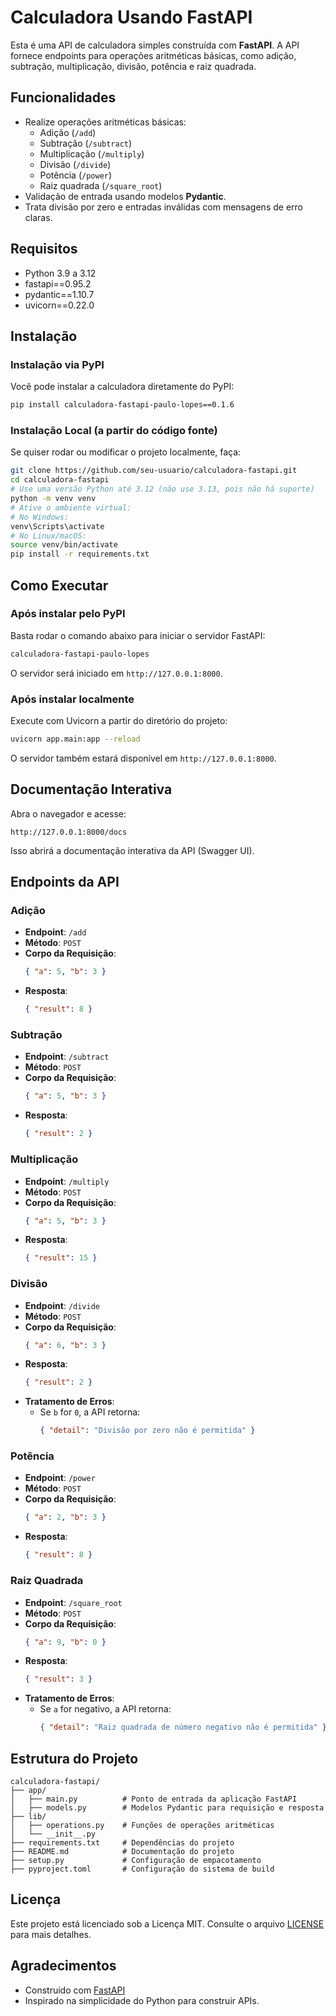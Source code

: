 # Calculadora Usando FastAPI

Esta é uma API de calculadora simples construída com **FastAPI**. A API fornece endpoints para operações aritméticas básicas, como adição, subtração, multiplicação, divisão, potência e raiz quadrada.

## Funcionalidades

- Realize operações aritméticas básicas:
  - Adição (`/add`)
  - Subtração (`/subtract`)
  - Multiplicação (`/multiply`)
  - Divisão (`/divide`)
  - Potência (`/power`)
  - Raiz quadrada (`/square_root`)
- Validação de entrada usando modelos **Pydantic**.
- Trata divisão por zero e entradas inválidas com mensagens de erro claras.

## Requisitos

- Python 3.9 a 3.12
- fastapi==0.95.2
- pydantic==1.10.7
- uvicorn==0.22.0

## Instalação

### Instalação via PyPI

Você pode instalar a calculadora diretamente do PyPI:

```bash
pip install calculadora-fastapi-paulo-lopes==0.1.6
```

### Instalação Local (a partir do código fonte)

Se quiser rodar ou modificar o projeto localmente, faça:

```bash
git clone https://github.com/seu-usuario/calculadora-fastapi.git
cd calculadora-fastapi
# Use uma versão Python até 3.12 (não use 3.13, pois não há suporte)
python -m venv venv
# Ative o ambiente virtual:
# No Windows:
venv\Scripts\activate
# No Linux/macOS:
source venv/bin/activate
pip install -r requirements.txt
```

## Como Executar

### Após instalar pelo PyPI

Basta rodar o comando abaixo para iniciar o servidor FastAPI:

```bash
calculadora-fastapi-paulo-lopes
```

O servidor será iniciado em `http://127.0.0.1:8000`.

### Após instalar localmente

Execute com Uvicorn a partir do diretório do projeto:

```bash
uvicorn app.main:app --reload
```

O servidor também estará disponível em `http://127.0.0.1:8000`.

## Documentação Interativa

Abra o navegador e acesse:
```
http://127.0.0.1:8000/docs
```
Isso abrirá a documentação interativa da API (Swagger UI).

## Endpoints da API

### Adição
- **Endpoint**: `/add`
- **Método**: `POST`
- **Corpo da Requisição**:
  ```json
  { "a": 5, "b": 3 }
  ```
- **Resposta**:
  ```json
  { "result": 8 }
  ```

### Subtração
- **Endpoint**: `/subtract`
- **Método**: `POST`
- **Corpo da Requisição**:
  ```json
  { "a": 5, "b": 3 }
  ```
- **Resposta**:
  ```json
  { "result": 2 }
  ```

### Multiplicação
- **Endpoint**: `/multiply`
- **Método**: `POST`
- **Corpo da Requisição**:
  ```json
  { "a": 5, "b": 3 }
  ```
- **Resposta**:
  ```json
  { "result": 15 }
  ```

### Divisão
- **Endpoint**: `/divide`
- **Método**: `POST`
- **Corpo da Requisição**:
  ```json
  { "a": 6, "b": 3 }
  ```
- **Resposta**:
  ```json
  { "result": 2 }
  ```
- **Tratamento de Erros**:
  - Se `b` for `0`, a API retorna:
    ```json
    { "detail": "Divisão por zero não é permitida" }
    ```

### Potência
- **Endpoint**: `/power`
- **Método**: `POST`
- **Corpo da Requisição**:
  ```json
  { "a": 2, "b": 3 }
  ```
- **Resposta**:
  ```json
  { "result": 8 }
  ```

### Raiz Quadrada
- **Endpoint**: `/square_root`
- **Método**: `POST`
- **Corpo da Requisição**:
  ```json
  { "a": 9, "b": 0 }
  ```
- **Resposta**:
  ```json
  { "result": 3 }
  ```
- **Tratamento de Erros**:
  - Se `a` for negativo, a API retorna:
    ```json
    { "detail": "Raiz quadrada de número negativo não é permitida" }
    ```

## Estrutura do Projeto

```
calculadora-fastapi/
├── app/
│   ├── main.py          # Ponto de entrada da aplicação FastAPI
│   ├── models.py        # Modelos Pydantic para requisição e resposta
├── lib/
│   ├── operations.py    # Funções de operações aritméticas
│   └── __init__.py
├── requirements.txt     # Dependências do projeto
├── README.md            # Documentação do projeto
├── setup.py             # Configuração de empacotamento
├── pyproject.toml       # Configuração do sistema de build
```

## Licença

Este projeto está licenciado sob a Licença MIT. Consulte o arquivo [LICENSE](../../LICENSE) para mais detalhes.

## Agradecimentos

- Construído com [FastAPI](https://fastapi.tiangolo.com/)
- Inspirado na simplicidade do Python para construir APIs.
